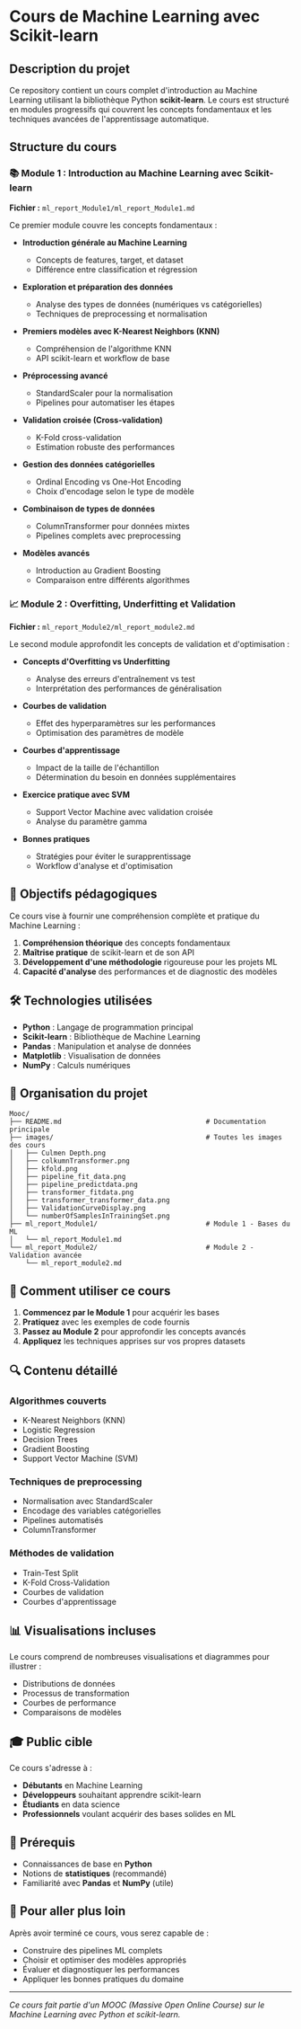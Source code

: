 # Cours de Machine Learning avec Scikit-learn

## Description du projet

Ce repository contient un cours complet d'introduction au Machine Learning utilisant la bibliothèque Python **scikit-learn**. Le cours est structuré en modules progressifs qui couvrent les concepts fondamentaux et les techniques avancées de l'apprentissage automatique.

## Structure du cours

### 📚 Module 1 : Introduction au Machine Learning avec Scikit-learn
**Fichier :** `ml_report_Module1/ml_report_Module1.md`

Ce premier module couvre les concepts fondamentaux :

- **Introduction générale au Machine Learning**
  - Concepts de features, target, et dataset
  - Différence entre classification et régression
  
- **Exploration et préparation des données**
  - Analyse des types de données (numériques vs catégorielles)
  - Techniques de preprocessing et normalisation
  
- **Premiers modèles avec K-Nearest Neighbors (KNN)**
  - Compréhension de l'algorithme KNN
  - API scikit-learn et workflow de base
  
- **Préprocessing avancé**
  - StandardScaler pour la normalisation
  - Pipelines pour automatiser les étapes
  
- **Validation croisée (Cross-validation)**
  - K-Fold cross-validation
  - Estimation robuste des performances
  
- **Gestion des données catégorielles**
  - Ordinal Encoding vs One-Hot Encoding
  - Choix d'encodage selon le type de modèle
  
- **Combinaison de types de données**
  - ColumnTransformer pour données mixtes
  - Pipelines complets avec preprocessing
  
- **Modèles avancés**
  - Introduction au Gradient Boosting
  - Comparaison entre différents algorithmes

### 📈 Module 2 : Overfitting, Underfitting et Validation
**Fichier :** `ml_report_Module2/ml_report_module2.md`

Le second module approfondit les concepts de validation et d'optimisation :

- **Concepts d'Overfitting vs Underfitting**
  - Analyse des erreurs d'entraînement vs test
  - Interprétation des performances de généralisation
  
- **Courbes de validation**
  - Effet des hyperparamètres sur les performances
  - Optimisation des paramètres de modèle
  
- **Courbes d'apprentissage**
  - Impact de la taille de l'échantillon
  - Détermination du besoin en données supplémentaires
  
- **Exercice pratique avec SVM**
  - Support Vector Machine avec validation croisée
  - Analyse du paramètre gamma
  
- **Bonnes pratiques**
  - Stratégies pour éviter le surapprentissage
  - Workflow d'analyse et d'optimisation

## 🎯 Objectifs pédagogiques

Ce cours vise à fournir une compréhension complète et pratique du Machine Learning :

1. **Compréhension théorique** des concepts fondamentaux
2. **Maîtrise pratique** de scikit-learn et de son API
3. **Développement d'une méthodologie** rigoureuse pour les projets ML
4. **Capacité d'analyse** des performances et de diagnostic des modèles

## 🛠️ Technologies utilisées

- **Python** : Langage de programmation principal
- **Scikit-learn** : Bibliothèque de Machine Learning
- **Pandas** : Manipulation et analyse de données
- **Matplotlib** : Visualisation de données
- **NumPy** : Calculs numériques

## 📁 Organisation du projet

```
Mooc/
├── README.md                                    # Documentation principale
├── images/                                      # Toutes les images des cours
│   ├── Culmen Depth.png
│   ├── colkumnTransformer.png
│   ├── kfold.png
│   ├── pipeline_fit_data.png
│   ├── pipeline_predictdata.png
│   ├── transformer_fitdata.png
│   ├── transformer_transformer_data.png
│   ├── ValidationCurveDisplay.png
│   └── numberOfSamplesInTrainingSet.png
├── ml_report_Module1/                           # Module 1 - Bases du ML
│   └── ml_report_Module1.md
└── ml_report_Module2/                           # Module 2 - Validation avancée
    └── ml_report_module2.md
```

## 📖 Comment utiliser ce cours

1. **Commencez par le Module 1** pour acquérir les bases
2. **Pratiquez** avec les exemples de code fournis
3. **Passez au Module 2** pour approfondir les concepts avancés
4. **Appliquez** les techniques apprises sur vos propres datasets

## 🔍 Contenu détaillé

### Algorithmes couverts
- K-Nearest Neighbors (KNN)
- Logistic Regression
- Decision Trees
- Gradient Boosting
- Support Vector Machine (SVM)

### Techniques de preprocessing
- Normalisation avec StandardScaler
- Encodage des variables catégorielles
- Pipelines automatisés
- ColumnTransformer

### Méthodes de validation
- Train-Test Split
- K-Fold Cross-Validation
- Courbes de validation
- Courbes d'apprentissage

## 📊 Visualisations incluses

Le cours comprend de nombreuses visualisations et diagrammes pour illustrer :
- Distributions de données
- Processus de transformation
- Courbes de performance
- Comparaisons de modèles

## 🎓 Public cible

Ce cours s'adresse à :
- **Débutants** en Machine Learning
- **Développeurs** souhaitant apprendre scikit-learn
- **Étudiants** en data science
- **Professionnels** voulant acquérir des bases solides en ML

## 📝 Prérequis

- Connaissances de base en **Python**
- Notions de **statistiques** (recommandé)
- Familiarité avec **Pandas** et **NumPy** (utile)

## 🚀 Pour aller plus loin

Après avoir terminé ce cours, vous serez capable de :
- Construire des pipelines ML complets
- Choisir et optimiser des modèles appropriés
- Évaluer et diagnostiquer les performances
- Appliquer les bonnes pratiques du domaine

---

*Ce cours fait partie d'un MOOC (Massive Open Online Course) sur le Machine Learning avec Python et scikit-learn.* 